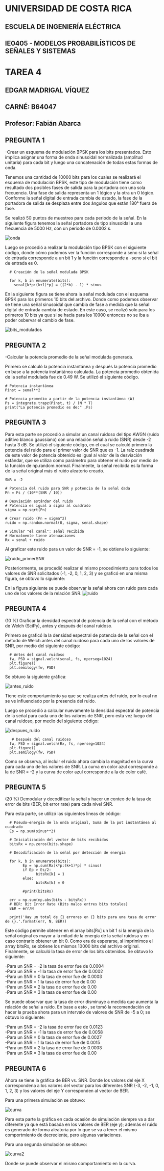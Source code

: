 # UNIVERSIDAD DE COSTA RICA
## ESCUELA DE INGENIERÍA ELÉCTRICA

## IE0405 - MODELOS PROBABILÍSTICOS DE SEÑALES Y SISTEMAS 

# TAREA 4

## EDGAR MADRIGAL VÍQUEZ
## CARNÉ: B64047
## Profesor: Fabián Abarca


##  PREGUNTA 1 
-Crear un esquema de modulación BPSK para los bits presentados. Esto implica asignar una forma de onda sinusoidal normalizada (amplitud unitaria) para cada bit y luego una concatenación de todas estas formas de onda.

Tenemos una cantidad de 10000 bits para los cuales se realizará el esquema de modulación BPSK, este tipo de modulación tiene como resultado dos posibles fases de salida para la portadora con una sola frecuencia. Una fase de salida representa un 1 lógico y la otra un 0 lógico. Conforme la señal digital de entrada cambia de estado, la fase de la portadora de salida se desplaza entre dos ángulos que están 180° fuera de fase.

Se realizó 50 puntos de muestreo para cada periodo de la señal. En la siguiente figura tenemos la señal portadora de tipo sinusoidal a una frecuencia de 5000 Hz, con un periodo de 0.0002 s. 

![onda](/onda.png)


Luego se procedió a realizar la modulación tipo BPSK con el siguiente código, donde cómo podemos ver la función corresponde a seno si la señal de entrada corresponde a un bit 1 y la función corresponde a -seno si el bit de entrada es 0.

      # Creación de la señal modulada BPSK
      
      for k, b in enumerate(bits):
        senal[k*p:(k+1)*p] = ((2*b) - 1) * sinus
        

En la siguiente figura se tiene ahora la señal modulada con el esquema BPSK para los primeros 10 bits del archivo. Donde como podemos observar se tiene una señal sinusoidal que cambia de fase a medida que la señal digital de entrada cambia de estado. En este caso, se realizó solo para los primeros 10 bits ya que si se hacía para los 10000 entonces no se iba a poder osbervar el cambio de fase.

![bits_modulados](/bits_modulados.png)


##  PREGUNTA 2

-Calcular la potencia promedio de la señal modulada generada.

Primero se calculó la potencia instantánea y después la potencia promedio en base a la potencia instantánea calculada. La potencia promedio obtenida de la señal modulada fue de 0.49 W. Se utilizó el siguiente código.

    # Potencia instantánea
    Pinst = senal**2

    # Potencia promedio a partir de la potencia instantánea (W)
    Ps = integrate.trapz(Pinst, t) / (N * T)
    print("La potencia promedio es de:" ,Ps)


##  PREGUNTA 3

Para esta parte se procedió a simular un canal ruidoso del tipo AWGN (ruido aditivo blanco gaussiano) con una relación señal a ruido (SNR) desde -2 hasta 3 dB. Se utilizó el siguiente código, en el cual se calculó primero la potencia del ruido para el primer valor de SNR que es -1. La raíz cuadrada de este valor de potencia obtenido es igual al valor de la desviación estándar, que se utiliza como parámetro para obtener el ruido por medio de la función de np.random.normal. Finalmente, la señal recibida es la forma de la señal original más el ruido aleatorio creado.

    SNR = -2

    # Potencia del ruido para SNR y potencia de la señal dada
    Pn = Ps / (10**(SNR / 10))

    # Desviación estándar del ruido
    # Potencia es igual a sigma al cuadrado
    sigma = np.sqrt(Pn)

    # Crear ruido (Pn = sigma^2)
    ruido = np.random.normal(0, sigma, senal.shape)

    # Simular "el canal": señal recibida
    # Normalmente tiene atenuaciones
    Rx = senal + ruido

Al graficar este ruido para un valor de SNR = -1, se obtiene lo siguiente:

![ruido_primerSNR](/ruido_primerSNR.png)


Posteriormente, se procedió realizar el mismo procedimiento para todos los valores de SNR solicitados (-1, -2, 0, 1, 2, 3) y se graficó en una misma figura, se obtuvo lo siguiente:

En la figura siguiente se puede observar la señal ahora con ruido para cada uno de los valores de la relación SNR.
![ruido](/ruido.png)



##  PREGUNTA 4
(10 %) Graficar la densidad espectral de potencia de la señal con el método de Welch (SciPy), antes y después del canal ruidoso.

Primero se graficó la la densidad espectral de potencia de la señal con el método de Welch antes del canal ruidoso para cada uno de los valores de SNR, por medio del siguiente código:

      # Antes del canal ruidoso
      fw, PSD = signal.welch(senal, fs, nperseg=1024)
      plt.figure()
      plt.semilogy(fw, PSD)

Se obtuvo la siguiente gráfica:

![antes_ruido](/antes_ruido.png)

Tiene este comportamiento ya que se realiza antes del ruido, por lo cual no se ve influenciado por la presencia del ruido.

Luego se procedió a calcular nuevamente la densidad espectral de potencia de la señal para cada uno de los valores de SNR, pero esta vez luego del canal ruidoso, por medio del siguiente código:

![despues_ruido](/despues_ruido.png)

       # Después del canal ruidoso
      fw, PSD = signal.welch(Rx, fs, nperseg=1024)
      plt.figure()
      plt.semilogy(fw, PSD)

Como se observa, al incluir el ruido ahora cambia la magnitud en la curva para cada uno de los valores de SNR. La curva en color azul corresponde a la de SNR = -2 y la curva de color azul corresponde a la de color café.


##  PREGUNTA 5
(20 %) Demodular y decodificar la señal y hacer un conteo de la tasa de error de bits (BER, bit error rate) para cada nivel SNR.

Para esta parte, se utilizó las siguientes líneas de código:

      # Pseudo-energía de la onda original, Suma de la pot instantánea al cuadrado
      Es = np.sum(sinus**2)

      # Inicialización del vector de bits recibidos
      bitsRx = np.zeros(bits.shape)

      # Decodificación de la señal por detección de energía
      
      for k, b in enumerate(bits):
            Ep = np.sum(Rx[k*p:(k+1)*p] * sinus)
            if Ep > Es/2:
                  bitsRx[k] = 1
            else:
                  bitsRx[k] = 0

            #print(bitsRx)

      err = np.sum(np.abs(bits - bitsRx))
      # BER: Bit Error Rate (Bits malos entres bits totales)
      BER = err/N

      print('Hay un total de {} errores en {} bits para una tasa de error de {}.'.format(err, N, BER))

Este código permite obtener en el array bits[Rx] un bit 1 si la energía de la señal original es mayor a la mitad de la energía de la señal ruidosa y en caso contrario obtener un bit 0. Como era de esperarse, si imprimimos el array bitsRx, se obtiene los mismos 10000 bits del archivo original. Finalmente, se calculó la tasa de error de los bits obtenidos. Se obtuvo lo siguiente:

-Para un SNR = -2 la tasa de error fue de 0.0004  
-Para un SNR = -1 la tasa de error fue de 0.0002  
-Para un SNR = 0 la tasa de error fue de 0.0003  
-Para un SNR = 1 la tasa de error fue de 0.00  
-Para un SNR = 2 la tasa de error fue de 0.00  
-Para un SNR = 3 la tasa de error fue de 0.00

Se puede observar que la tasa de error disminuye a medida que aumenta la relación de señal a ruido. En base a esto , se tomó la recomendación de hacer la prueba ahora para un intervalo de valores de SNR de -5 a 0; se obtuvo lo siguiente:


-Para un SNR = -2 la tasa de error fue de 0.0123  
-Para un SNR = -1 la tasa de error fue de 0.0058  
-Para un SNR = 0 la tasa de error fue de 0.0027  
-Para un SNR = 1 la tasa de error fue de 0.0015  
-Para un SNR = 2 la tasa de error fue de 0.0003  
-Para un SNR = 3 la tasa de error fue de 0.00


##  PREGUNTA 6

Ahora se tiene la gráfica de BER vs. SNR. Donde los valores del eje X correspondena a los valores del vector para los diferentes SNR (-3, -2, -1, 0, 1, 2, 3) y los valores del eje Y corresponden al vector de BER.

Para una primera simulación se obtuvo:

![curva](/curva3.png)

Para esta parte la gráfica en cada ocasión de simulación siempre va a dar diferente ya que está basada en los valores de BER (eje y); además el ruido es generado de forma aleatoria por lo que se va a tener el mismo comportmiento de decreciente, pero algunas variaciones. 

Para una segunda simulación se obtuvo:

![curva2](/curva4.png)

Donde se puede observar el mismo comportamiento en la curva.





